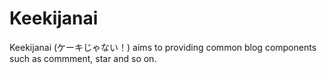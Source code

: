 # Keekijanai

Keekijanai (ケーキじゃない！) aims to providing common blog components such as commment, star and so on.